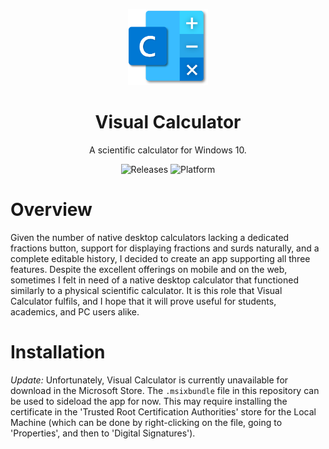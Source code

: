 <p align="center">
  <img width="128" src="assets/logo.png">
</p>

<h1 align="center">Visual Calculator</h1>
<p align="center">A scientific calculator for Windows 10.</p>

<p align="center">
  <a style="text-decoration:none" href="https://github.com/oliver-hamilton/visual-calculator/releases/">
    <img src="https://img.shields.io/github/release/oliver-hamilton/visual-calculator.svg?label=latest%20version&style=flat-square" alt="Releases" />
  </a>
  <a style="text-decoration:none">
    <img src="https://img.shields.io/badge/platform-windows%2010%20%7C%20uwp-yellow.svg?style=flat-square" alt="Platform" />
  </a>
</p>

# Overview

Given the number of native desktop calculators lacking a dedicated fractions button, support for displaying fractions and surds naturally, and a complete editable history, I decided to create an app supporting all three features. Despite the excellent offerings on mobile and on the web, sometimes I felt in need of a native desktop calculator that functioned similarly to a physical scientific calculator. It is this role that Visual Calculator fulfils, and I hope that it will prove useful for students, academics, and PC users alike.

# Installation

*Update:* Unfortunately, Visual Calculator is currently unavailable for download in the Microsoft Store. The `.msixbundle` file in this repository can be used to sideload the app for now. This may require installing the certificate in the 'Trusted Root Certification Authorities' store for the Local Machine (which can be done by right-clicking on the file, going to 'Properties', and then to 'Digital Signatures').
